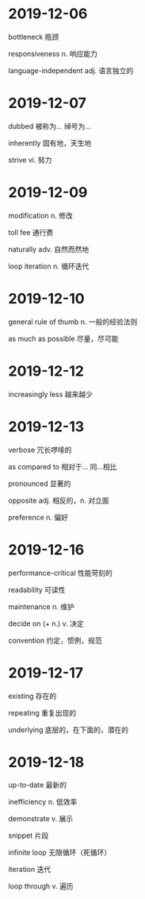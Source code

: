 # 2019-12-06

bottleneck 瓶颈

responsiveness n. 响应能力

language-independent adj. 语言独立的


# 2019-12-07

dubbed 被称为... 绰号为...

inherently 固有地，天生地

strive vi. 努力


# 2019-12-09

modification n. 修改

toll fee 通行费

naturally adv. 自然而然地

loop iteration n. 循环迭代


# 2019-12-10

general rule of thumb n. 一般的经验法则

as much as possible 尽量，尽可能


# 2019-12-12

increasingly less 越来越少


# 2019-12-13

verbose 冗长啰嗦的

as compared to 相对于... 同...相比

pronounced 显著的

opposite adj. 相反的，n. 对立面

preference n. 偏好


# 2019-12-16

performance-critical 性能苛刻的

readability 可读性

maintenance n. 维护

decide on (+ n.) v. 决定

convention 约定，惯例，规范


# 2019-12-17

existing 存在的

repeating 重复出现的

underlying 底层的，在下面的，潜在的


# 2019-12-18

up-to-date 最新的

inefficiency n. 低效率

demonstrate v. 展示

snippet 片段

infinite loop 无限循环（死循环）

iteration 迭代

loop through v. 遍历
